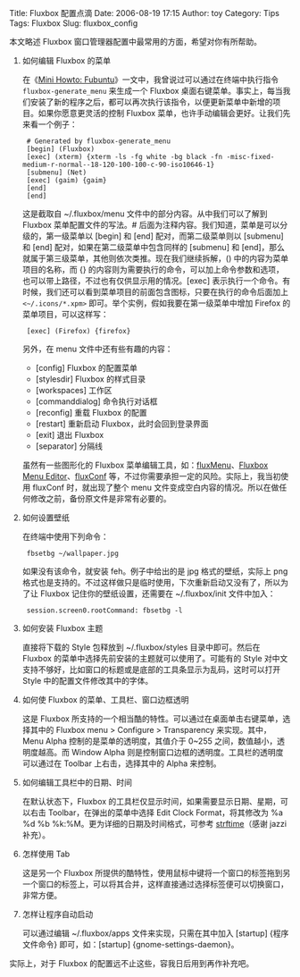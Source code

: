 Title: Fluxbox 配置点滴
Date: 2006-08-19 17:15
Author: toy
Category: Tips
Tags: Fluxbox
Slug: fluxbox_config

本文略述 Fluxbox 窗口管理器配置中最常用的方面，希望对你有所帮助。

<!-- PELICAN_END_SUMMARY -->

1. 如何编辑 Fluxbox 的菜单

    在《[Mini Howto: Fubuntu](http://linuxtoy.org/archives/fubuntu.html)》一文中，我曾说过可以通过在终端中执行指令 `fluxbox-generate_menu` 来生成一个 Fluxbox 桌面右键菜单。事实上，每当我们安装了新的程序之后，都可以再次执行该指令，以便更新菜单中新增的项目。如果你愿意更灵活的控制 Fluxbox 菜单，也许手动编辑会更好。让我们先来看一个例子：

        # Generated by fluxbox-generate_menu
        [begin] (Fluxbox)  
        [exec] (xterm) {xterm -ls -fg white -bg black -fn -misc-fixed-medium-r-normal--18-120-100-100-c-90-iso10646-1}  
        [submenu] (Net)  
        [exec] (gaim) {gaim}  
        [end]  
        [end]  

    这是截取自 ~/.fluxbox/menu 文件中的部分内容。从中我们可以了解到 Fluxbox 菜单配置文件的写法。# 后面为注释内容。我们知道，菜单是可以分级的，第一级菜单以 [begin] 和 [end] 配对，而第二级菜单则以 [submenu] 和 [end] 配对，如果在第二级菜单中包含同样的 [submenu] 和 [end]，那么就属于第三级菜单，其他则依次类推。现在我们继续拆解，() 中的内容为菜单项目的名称，而 {} 的内容则为需要执行的命令，可以加上命令参数和选项，也可以带上路径，不过也有仅供显示用的情况。[exec] 表示执行一个命令。有时候，我们还可以看到菜单项目的前面包含图标，只要在执行的命令后面加上 `<~/.icons/*.xpm>` 即可。举个实例，假如我要在第一级菜单中增加 Firefox 的菜单项目，可以这样写：

        [exec] (Firefox) {firefox}  

    另外，在 menu 文件中还有些有趣的内容：

    + [config] Fluxbox 的配置菜单  
    + [stylesdir] Fluxbox 的样式目录  
    + [workspaces] 工作区  
    + [commanddialog] 命令执行对话框  
    + [reconfig] 重载 Fluxbox 的配置  
    + [restart] 重新启动 Fluxbox，此时会回到登录界面  
    + [exit] 退出 Fluxbox  
    + [separator] 分隔线

    虽然有一些图形化的 Fluxbox 菜单编辑工具，如：[fluxMenu](http://fluxmenu.berlios.de)、[Fluxbox Menu Editor](http://fme.rhymux.info)、[fluxConf](http://devaux.fabien.free.fr/flux/) 等，不过你需要承担一定的风险。实际上，我当初使用 fluxConf 时，就出现了整个 menu 文件变成空白内容的情况。所以在做任何修改之前，备份原文件是非常有必要的。

2. 如何设置壁纸

    在终端中使用下列命令：

        fbsetbg ~/wallpaper.jpg  

    如果没有该命令，就安装 feh。例子中给出的是 jpg 格式的壁纸，实际上 png 格式也是支持的。不过这样做只是临时使用，下次重新启动又没有了，所以为了让 Fluxbox 记住你的壁纸设置，还需要在 ~/.fluxbox/init 文件中加入：

        session.screen0.rootCommand: fbsetbg -l  

3. 如何安装 Fluxbox 主题

    直接将下载的 Style 包释放到 ~/.fluxbox/styles 目录中即可。然后在 Fluxbox 的菜单中选择先前安装的主题就可以使用了。可能有的 Style 对中文支持不够好，比如窗口的标题或是底部的工具条显示为乱码，这时可以打开 Style 中的配置文件修改其中的字体。

4. 如何使 Fluxbox 的菜单、工具栏、窗口边框透明

    这是 Fluxbox 所支持的一个相当酷的特性。可以通过在桌面单击右键菜单，选择其中的 Fluxbox menu > Configure > Transparency 来实现。其中，Menu Alpha 控制的是菜单的透明度，其值介于 0~255 之间，数值越小，透明度越高。而 Window Alpha 则是控制窗口边框的透明度。工具栏的透明度可以通过在 Toolbar 上右击，选择其中的 Alpha 来控制。

5. 如何编辑工具栏中的日期、时间

    在默认状态下，Fluxbox 的工具栏仅显示时间，如果需要显示日期、星期，可以右击 Toolbar，在弹出的菜单中选择 Edit Clock Format，将其修改为 %a %d %b %k:%M。更为详细的日期及时间格式，可参考 [strftime](http://cn2.php.net/strftime)（感谢 jazzi 补充）。

6. 怎样使用 Tab

    这是另一个 Fluxbox 所提供的酷特性，使用鼠标中键将一个窗口的标签拖到另一个窗口的标签上，可以将其合并，这样直接通过选择标签便可以切换窗口，非常方便。

7. 怎样让程序自动启动

    可以通过编辑 ~/.fluxbox/apps 文件来实现，只需在其中加入 [startup] {程序文件命令} 即可，如：[startup] {gnome-settings-daemon}。

实际上，对于 Fluxbox 的配置远不止这些，容我日后用到再作补充吧。
